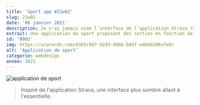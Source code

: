 ```yaml
---
title: 'Sport app #21w02'
slug: 21w02
date: '06 janvier 2021'
description: Je n'ai jamais aimé l'interface de l'application Strava (mais l'application est tout de même géniale). Je me suis alors permis d'imaginer une interface adaptée à ce que je souhaiterai 🚵‍♂️.
extrait: Une application de sport proposant des sorties en fonction de vos envies et de la météo ...
id: '0002'
img: https://ucarecdn.com/0365c9d7-92d3-48bb-bddf-ed4eb206afe0/
alt: 'Application de sport'
categorie: webdesign
année: 2021
---
```


![application de sport](https://i.imgur.com/oTWu6Fq.jpg)
>Inspiré de l'application Strava, une interface plus sombre allant à l'essentielle.
